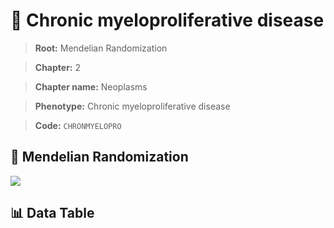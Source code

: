 # 🧪 Chronic myeloproliferative disease

> **Root:** Mendelian Randomization

> **Chapter:** 2  

> **Chapter name:** Neoplasms

> **Phenotype:** Chronic myeloproliferative disease  

> **Code:** `CHRONMYELOPRO`

## 🧬 Mendelian Randomization  

<img src="/MR/Figures/Forward/CHRONMYELOPRO.png"/>

## 📊 Data Table

<CsvTableMRF src="/MR/Data/Forward/CHRONMYELOPRO.csv"/>
